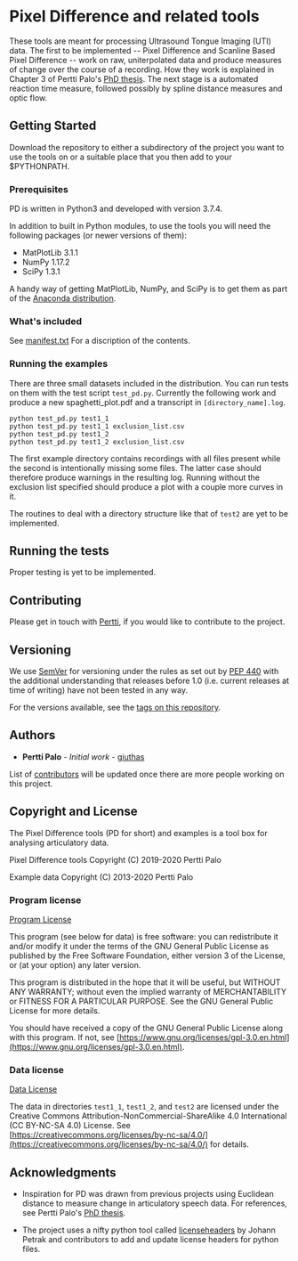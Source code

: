 # Pixel Difference and related tools

These tools are meant for processing Ultrasound Tongue Imaging (UTI)
data. The first to be implemented -- Pixel Difference and Scanline
Based Pixel Difference -- work on raw, uniterpolated data and produce
measures of change over the course of a recording. How they work is
explained in Chapter 3 of Pertti Palo's [PhD
thesis](https://eresearch.qmu.ac.uk/handle/20.500.12289/10163). The
next stage is a automated reaction time measure, followed possibly by
spline distance measures and optic flow.


## Getting Started

Download the repository to either a subdirectory of the project you
want to use the tools on or a suitable place that you then add to your
$PYTHONPATH. 


### Prerequisites

PD is written in Python3 and developed with version 3.7.4.

In addition to built in Python modules, to use the tools you will need
the following packages (or newer versions of them):
* MatPlotLib 3.1.1
* NumPy 1.17.2
* SciPy 1.3.1

A handy way of getting MatPlotLib, NumPy, and SciPy is to get them as
part of the [Anaconda
distribution](https://www.anaconda.com/distribution/#download-section).


### What's included

See
[manifest.txt](https://github.com/giuthas/pd/blob/master/manifest.txt)
For a discription of the contents.


### Running the examples

There are three small datasets included in the distribution. You can
run tests on them with the test script `test_pd.py`. Currently the
following work and produce a new spaghetti_plot.pdf and a transcript
in `[directory_name].log`.

```
python test_pd.py test1_1
python test_pd.py test1_1 exclusion_list.csv
python test_pd.py test1_2
python test_pd.py test1_2 exclusion_list.csv
```

The first example directory contains recordings with all files present
while the second is intentionally missing some files. The latter case
should therefore produce warnings in the resulting log. Running
without the exclusion list specified should produce a plot with a
couple more curves in it.

The routines to deal with a directory structure like that of `test2`
are yet to be implemented.


## Running the tests

Proper testing is yet to be implemented.


## Contributing

Please get in touch with [Pertti](https://taurlin.org), if you would
like to contribute to the project.


## Versioning

We use [SemVer](http://semver.org/) for versioning under the rules as
set out by [PEP 440](https://www.python.org/dev/peps/pep-0440/) with
the additional understanding that releases before 1.0 (i.e. current
releases at time of writing) have not been tested in any way.

For the versions available, see the [tags on this
repository](https://github.com/giuthas/pd/tags).


## Authors

* **Pertti Palo** - *Initial work* - [giuthas](https://github.com/giuthas)

List of [contributors](https://github.com/your/project/contributors)
will be updated once  there are more people working on this project.


## Copyright and License

The Pixel Difference tools (PD for short) and examples is a tool box
for analysing articulatory data.  

Pixel Difference tools Copyright (C) 2019-2020 Pertti Palo

Example data Copyright (C) 2013-2020 Pertti Palo

### Program license

[Program License](https://github.com/giuthas/pd/blob/master/license.md)

This program (see below for data) is free software: you can
redistribute it and/or modify it under the terms of the GNU General
Public License as published by the Free Software Foundation, either
version 3 of the License, or (at your option) any later version.

This program is distributed in the hope that it will be useful, but
WITHOUT ANY WARRANTY; without even the implied warranty of
MERCHANTABILITY or FITNESS FOR A PARTICULAR PURPOSE. See the GNU
General Public License for more details.

You should have received a copy of the GNU General Public License
along with this program.  If not, see
[https://www.gnu.org/licenses/gpl-3.0.en.html](https://www.gnu.org/licenses/gpl-3.0.en.html).


### Data license

[Data License](https://github.com/giuthas/pd/blob/master/data_license_by-nc-sa.markdown)

The data in directories `test1_1`, `test1_2`, and `test2` are licensed
under the Creative Commons Attribution-NonCommercial-ShareAlike 4.0
International (CC BY-NC-SA 4.0) License. See
[https://creativecommons.org/licenses/by-nc-sa/4.0/](https://creativecommons.org/licenses/by-nc-sa/4.0/)
for details.


## Acknowledgments

* Inspiration for PD was drawn from previous projects using Euclidean
  distance to measure change in articulatory speech data. For
  references, see Pertti Palo's [PhD
  thesis](https://eresearch.qmu.ac.uk/handle/20.500.12289/10163).

* The project uses a nifty python tool called
  [licenseheaders](https://github.com/johann-petrak/licenseheaders) by
  Johann Petrak and contributors to add and update license headers for
  python files.
